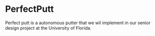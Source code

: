 # PerfectPutt
Perfect putt is a autonomous putter that we wil implement in our senior design project at the University of Florida.
